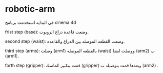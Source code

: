 # robotic-arm


في البدايه استخدمت برنامج
cinema 4d


frist step (base):   وضعت قاعدة ذراع الروبوت.

second step (waist):  وضعت القطعه الموصله بين الذراع والقاعده.


third step (arms): وصلت (arm1) بالقطعه الموصله (waist)
 ووصلت ايضا (arm2) ب (arm1).


forth step (gripper):  قمت بتكبير الماسك (gripper) 
وبعدها قمت بتوصيله ب (arm2) .
